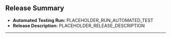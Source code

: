 ## Release Summary

- **Automated Testing Run:** PLACEHOLDER_RUN_AUTOMATED_TEST
- **Release Description:** PLACEHOLDER_RELEASE_DESCRIPTION

---